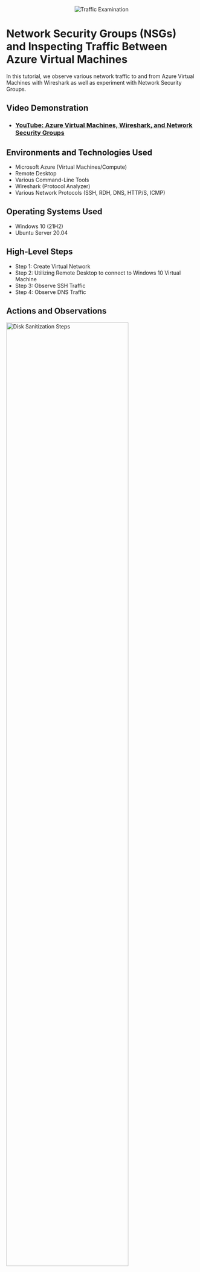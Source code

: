 <p align="center">
<img src="https://i.imgur.com/Ua7udoS.png" alt="Traffic Examination"/>
</p>

<h1>Network Security Groups (NSGs) and Inspecting Traffic Between Azure Virtual Machines</h1>
In this tutorial, we observe various network traffic to and from Azure Virtual Machines with Wireshark as well as experiment with Network Security Groups. <br />


<h2>Video Demonstration</h2>

- ### [YouTube: Azure Virtual Machines, Wireshark, and Network Security Groups](https://www.youtube.com)

<h2>Environments and Technologies Used</h2>

- Microsoft Azure (Virtual Machines/Compute)
- Remote Desktop
- Various Command-Line Tools
- Wireshark (Protocol Analyzer)
- Various Network Protocols (SSH, RDH, DNS, HTTP/S, ICMP)


<h2>Operating Systems Used </h2>

- Windows 10 (21H2)
- Ubuntu Server 20.04

<h2>High-Level Steps</h2>

- Step 1: Create Virtual Network
- Step 2: Utilizing Remote Desktop to connect to Windows 10 Virtual Machine
- Step 3: Observe SSH Traffic 
- Step 4: Observe DNS Traffic

<h2>Actions and Observations</h2>

<p>
<img src="https://imgur.com/AXAMlgd.png" height="80%" width="80%" alt="Disk Sanitization Steps"/>
</p>
<h2>Completed Virtual Network </h2>
<p> 
 First, a resource group was created in Azure. Inside the virtual network, there is a subnet with two virtual machines. One VM is running Windows 10 (VM1) and the other is running Linux Ubuntu (VM2). There is an NSG in between the two, a firewall. Configurations were made to the firewall to connect the two machines and to analyze the traffic using Wireshark.

</p>
<br />

<p>
<img src="https://i.imgur.com/CCF6HZz.png" height="80%" width="80%" alt="Disk Sanitization Steps"/>
</p>
<h1> Utilizing Remote Desktop to connect to Windows 10 Virtual Machine </h1>
<p>

</p>
<br />

<p>
<img src="https://i.imgur.com/Z4Ii33x.png" height="80%" width="80%" alt="Disk Sanitization Steps"/>
</p>
<h1> Wireshark (Protocol Analyzer) and Traffic Analysis </h1>
<p>

</p>
<br />
